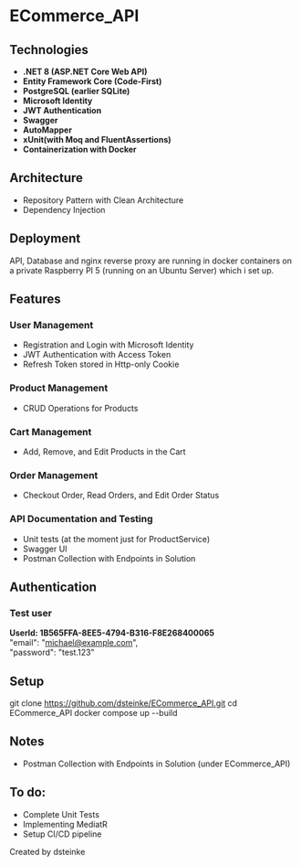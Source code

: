 # ECommerce_API

## Technologies
- **.NET 8 (ASP.NET Core Web API)**
- **Entity Framework Core (Code-First)**
- **PostgreSQL (earlier SQLite)**
- **Microsoft Identity**
- **JWT Authentication**
- **Swagger**
- **AutoMapper**
- **xUnit(with Moq and FluentAssertions)**
- **Containerization with Docker**

## Architecture
- Repository Pattern with Clean Architecture
- Dependency Injection

## Deployment
API, Database and nginx reverse proxy are running in docker containers on a private Raspberry PI 5 (running on an Ubuntu Server) which i set up.

## Features

### **User Management**
- Registration and Login with Microsoft Identity
- JWT Authentication with Access Token
- Refresh Token stored in Http-only Cookie

### **Product Management**
- CRUD Operations for Products

### **Cart Management**
- Add, Remove, and Edit Products in the Cart

### **Order Management**
- Checkout Order, Read Orders, and Edit Order Status

### **API Documentation and Testing**
- Unit tests (at the moment just for ProductService)
- Swagger UI
- Postman Collection with Endpoints in Solution

## Authentication
### Test user

**UserId: 1B565FFA-8EE5-4794-B316-F8E268400065**  
"email": "michael@example.com",  
"password": "test.123"  

## Setup
git clone https://github.com/dsteinke/ECommerce_API.git
cd ECommerce_API
docker compose up --build

## Notes
- Postman Collection with Endpoints in Solution (under ECommerce_API)

## To do:
- Complete Unit Tests
- Implementing MediatR
- Setup CI/CD pipeline

Created by dsteinke
